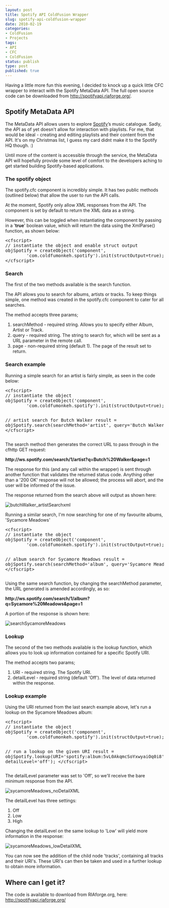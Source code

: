 ```yaml
---
layout: post
title: Spotify API ColdFusion Wrapper
slug: spotify-api-coldfusion-wrapper
date: 2010-02-19
categories:
- ColdFusion
- Projects
tags:
- API
- CFC
- ColdFusion
status: publish
type: post
published: true
---
```

<p>Having a little more fun this evening, I decided to knock up a quick little CFC wrapper to interact with the Spotify MetaData API. The full open source code can be downloaded from <a title="Download spotifyAPI from riaforge.org" href="http://spotifyapi.riaforge.org/" target="_blank">http://spotifyapi.riaforge.org/</a>.</p>
<h2>Spotify MetaData API</h2>
<p>The MetaData API allows users to explore <a title="Spotify.com" href="http://www.spotify.com/" target="_blank">Spotify</a>’s music catalogue. Sadly, the API as of yet doesn't allow for interaction with playlists. For me, that would be ideal - creating and editing playlists and their content from the API. It's on my Christmas list, I guess my card didnt make it to the Spotify HQ though. :)</p>
<p>Until more of the content is accessible through the service, the MetaData API will hopefully provide some level of comfort to the developers aching to get started building Spotify-based applications.</p>
<h3>The spotify object</h3>
<p>The spotify.cfc component is incredibly simple. It has two public methods (outlined below) that allow the user to run the API calls.</p>
<p>At the moment, Spotify only allow XML responses from the API. The component is set by default to return the XML data as a string.</p>
<p>However, this can be toggled when instantiating the component by passing in a '<strong>true</strong>' boolean value, which will return the data using the XmlParse() function, as shown below:</p>
<pre name="code" class="java">
&lt;cfscript&gt;
// instantiate the object and enable struct output
objSpotify = createObject('component',
		'com.coldfumonkeh.spotify').init(structOutput=true);
&lt;/cfscript&gt;
</pre>
<h3>Search</h3>
<p>The first of the two methods available is the search function.</p>
<p>The API allows you to search for albums, artists or tracks. To keep things simple, one method was created in the spotify.cfc component to cater for all searches.</p>
<p>The method accepts three params;</p>
<ol>
<li>searchMethod - required string. Allows you to specify either Album, Artist or Track.</li>
<li>query - required string. The string to search for, which will be sent as a URL parameter in the remote call.</li>
<li>page - non-required string (default 1). The page of the result set to return.</li>
</ol>
<h3>Search example</h3>
<p>Running a simple search for an artist is fairly simple, as seen in the code below:</p>
<pre name="code" class="java">
&lt;cfscript&gt;
// instantiate the object
objSpotify = createObject('component',
		'com.coldfumonkeh.spotify').init(structOutput=true);

// artist search for Butch Walker
result = objSpotify.search(searchMethod='artist',
				query='Butch Walker');
&lt;/cfscript&gt;
</pre>
<p>The search method then generates the correct URL to pass through in the cfhttp GET request:</p>
<p><strong>http://ws.spotify.com/search/1/artist?q=Butch%20Walker&page=1</strong></p>
<p>The response for this (and any call within the wrapper) is sent through another function that validates the returned status code. Anything other than a '200 OK' response will not be allowed; the process will abort, and the user will be informed of the issue.</p>
<p>The response returned from the search above will output as shown here:</p>
<p><img title="butchWalker_artistSearchxml" src="/assets/uploads/2010/02/butchWalker_artistSearchxml.gif" alt="butchWalker_artistSearchxml" /></p>
<p>Running a similar search, I'm now searching for one of my favourite albums, 'Sycamore Meadows'</p>
<pre name="code" class="java">
&lt;cfscript&gt;
// instantiate the object
objSpotify = createObject('component',
		'com.coldfumonkeh.spotify').init(structOutput=true);

// album search for Sycamore Meadows
result = objSpotify.search(searchMethod='album',
				query='Sycamore Meadows');
&lt;/cfscript&gt;
</pre>
<p>Using the same search function, by changing the searchMethod parameter, the URL generated is amended accordingly, as so:</p>
<p><strong>http://ws.spotify.com/search/1/album?q=Sycamore%20Meadows&page=1</strong> </p>
<p>A portion of the response is shown here:</p>
<p><img src="/assets/uploads/2010/02/searchSycamoreMeadows.gif" alt="searchSycamoreMeadows" title="searchSycamoreMeadows" /></p>
<h3>Lookup</h3>
<p>The second of the two methods available is the lookup function, which allows you to look up information contained for a specific Spotify URI.</p>
<p>The method accepts two params;</p>
<ol>
<li>URI - required string. The Spotify URI.</li>
<li>detailLevel - required string (default 'Off'). The level of data returned within the response.</li>
</ol>
<h3>Lookup example</h3>
<p>Using the URI returned from the last search example above, let's run a lookup on the Sycamore Meadows album:</p>
<pre name="code" class="java">
&lt;cfscript&gt;
// instantiate the object
objSpotify = createObject('component',
		'com.coldfumonkeh.spotify').init(structOutput=true);

// run a lookup on the given URI
result = objSpotify.lookup(URI='spotify:album:5vL0AkqmcSoYxwyaiOq0i8',
		detailLevel='off');
&lt;/cfscript&gt;
</pre>
<p>The detailLevel parameter was set to 'Off', so we'll receive the bare minimum response from the API.</p>
<p><img title="sycamoreMeadows_noDetailXML" src="/assets/uploads/2010/02/sycamoreMeadows_noDetailXML.gif" alt="sycamoreMeadows_noDetailXML" /></p>
<p>The detailLevel has three settings:</p>
<ol>
<li>Off</li>
<li>Low</li>
<li>High</li>
</ol>
<p>Changing the detailLevel on the same lookup to 'Low' will yield more information in the response:</p>
<p><img title="sycamoreMeadows_lowDetailXML" src="/assets/uploads/2010/02/sycamoreMeadows_lowDetailXML.gif" alt="sycamoreMeadows_lowDetailXML" /></p>
<p>You can now see the addition of the child node 'tracks', containing all tracks and their URI's. These URI's can then be taken and used in a further lookup to obtain more information.</p>
<h2>Where can I get it?</h2>
<p>The code is available to download from RIAforge.org, here: <a title="Download spotifyAPI from riaforge.org" href="http://spotifyapi.riaforge.org/" target="_blank">http://spotifyapi.riaforge.org/</a></p>
